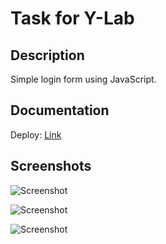 # Task for Y-Lab
## Description

Simple login form using JavaScript.

## Documentation

Deploy: [Link](https://y-lab-seven.vercel.app/)

## Screenshots

![Screenshot](https://github.com/user-attachments/assets/a116b2da-846a-45ee-b0a6-0758eba99c81)

![Screenshot](https://github.com/user-attachments/assets/fcc30f74-23ec-468f-a9ae-e8666971ee2c)

![Screenshot](https://github.com/user-attachments/assets/8c8c694a-d2ba-4ac7-a4d5-3b74c59ec9e7)

